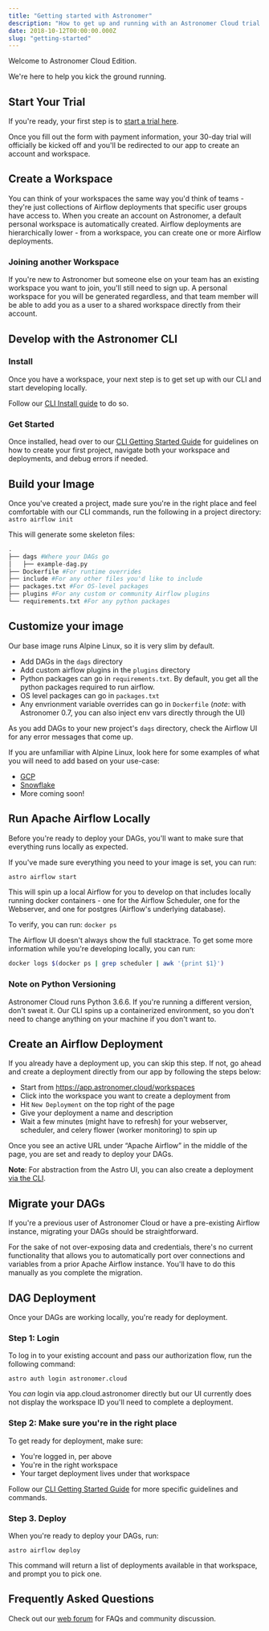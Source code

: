 ```yaml
---
title: "Getting started with Astronomer"
description: "How to get up and running with an Astronomer Cloud trial."
date: 2018-10-12T00:00:00.000Z
slug: "getting-started"
---
```


Welcome to Astronomer Cloud Edition.

We're here to help you kick the ground running.

## Start Your Trial

If you're ready, your first step is to [start a trial here](https://trial.astronomer.io).

Once you fill out the form with payment information, your 30-day trial will officially be kicked off and you'll be redirected to our app to create an account and workspace.

## Create a Workspace

You can think of your workspaces the same way you'd think of teams - they're just collections of Airflow deployments that specific user groups have access to. When you create an account on Astronomer, a default personal workspace is automatically created. Airflow deployments are hierarchically lower - from a workspace, you can create one or more Airflow deployments.

### Joining another Workspace

If you're new to Astronomer but someone else on your team has an existing workspace you want to join, you'll still need to sign up. A personal workspace for you will be generated regardless, and that team member will be able to add you as a user to a shared workspace directly from their account.

## Develop with the Astronomer CLI

### Install

Once you have a workspace, your next step is to get set up with our CLI and start developing locally.

Follow our [CLI Install guide](https://www.astronomer.io/docs/cli-installation/) to do so.

### Get Started

Once installed, head over to our [CLI Getting Started Guide](https://astronomer.io/docs/cli-getting-started) for guidelines on how to create your first project, navigate both your workspace and deployments, and debug errors if needed.

## Build your Image

Once you've created a project, made sure you're in the right place and feel comfortable with our CLI commands, run the following in a project directory: `astro airflow init`

This will generate some skeleton files:

```py
.
├── dags #Where your DAGs go
│   ├── example-dag.py
├── Dockerfile #For runtime overrides
├── include #For any other files you'd like to include
├── packages.txt #For OS-level packages
├── plugins #For any custom or community Airflow plugins
└── requirements.txt #For any python packages
```

## Customize your image

Our base image runs Alpine Linux, so it is very slim by default.

- Add DAGs in the `dags` directory
- Add custom airflow plugins in the `plugins` directory
- Python packages can go in `requirements.txt`. By default, you get all the python packages required to run airflow.
- OS level packages  can go in `packages.txt`
- Any envrionment variable overrides can go in `Dockerfile` (_note_: with Astronomer 0.7, you can also inject env vars directly through the UI)

As you add DAGs to your new project's `dags` directory, check the Airflow UI for any error messages that come up.

If you are unfamiliar with Alpine Linux, look here for some examples of what
you will need to add based on your use-case:

- [GCP](https://github.com/astronomer/airflow-guides/tree/master/example_code/gcp/example_code)
- [Snowflake](https://github.com/astronomer/airflow-guides/tree/master/example_code/snowflake/example_code)
- More coming soon!

## Run Apache Airflow Locally

Before you're ready to deploy your DAGs, you'll want to make sure that everything runs locally as expected.

If you've made sure everything you need to your image is set, you can run:

```bash
astro airflow start
```

This will spin up a local Airflow for you to develop on that includes locally running docker containers - one for the Airflow Scheduler, one for the Webserver, and one for postgres (Airflow's underlying database).

To verify, you can run: `docker ps`

The Airflow UI doesn't always show the full stacktrace. To get some more information while you're developing locally, you can run:

```bash
docker logs $(docker ps | grep scheduler | awk '{print $1}')
```

### Note on Python Versioning

Astronomer Cloud runs Python 3.6.6. If you're running a different version, don't sweat it. Our CLI spins up a containerized environment, so you don't need to change anything on your machine if you don't want to.

## Create an Airflow Deployment

If you already have a deployment up, you can skip this step. If not, go ahead and create a deployment directly from our app by following the steps below:

- Start from https://app.astronomer.cloud/workspaces
- Click into the workspace you want to create a deployment from
- Hit `New Deployment` on the top right of the page
- Give your deployment a name and description
- Wait a few minutes (might have to refresh) for your webserver, scheduler, and celery flower (worker monitoring) to spin up

Once you see an active URL under “Apache Airflow” in the middle of the page, you are set and ready to deploy your DAGs.

**Note**: For abstraction from the Astro UI, you can also create a deployment [via the CLI](https://www.astronomer.io/docs/cli-getting-started/).

## Migrate your DAGs

If you're a previous user of Astronomer Cloud or have a pre-existing Airflow instance, migrating your DAGs should be straightforward.

For the sake of not over-exposing data and credentials, there's no current functionality that allows you to automatically port over connections and variables from a prior Apache Airflow instance. You'll have to do this manually as you complete the migration.

## DAG Deployment

Once your DAGs are working locally, you're ready for deployment.

### Step 1: Login

To log in to your existing account and pass our authorization flow, run the following command:

```
astro auth login astronomer.cloud
```

You _can_ login via app.cloud.astronomer directly but our UI currently does not display the workspace ID you'll need to complete a deployment.

### Step 2: Make sure you're in the right place

To get ready for deployment, make sure:

- You're logged in, per above
- You're in the right workspace
- Your target deployment lives under that workspace

Follow our [CLI Getting Started Guide](https://www.astronomer.io/docs/cli-getting-started/) for more specific guidelines and commands.

### Step 3. Deploy

When you're ready to deploy your DAGs, run:

  `astro airflow deploy`

This command will return a list of deployments available in that workspace, and prompt you to pick one.

## Frequently Asked Questions

Check out our [web forum](https://forum.astronomer.io) for FAQs and community discussion.
